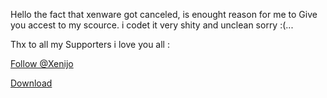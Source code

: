 



Hello the fact that xenware got canceled, is enought reason for me to Give you accest to my scource. i codet it very shity and unclean sorry :(...


Thx to all my Supporters i love you all :

<!-- Place this tag where you want the button to render. -->
<a class="github-button" href="https://github.com/Xenijo" data-color-scheme="no-preference: dark; light: dark; dark: dark;" data-size="large" data-show-count="true" aria-label="Follow @Xenijo on GitHub">Follow @Xenijo</a>

<!-- Place this tag where you want the button to render. -->
<a class="github-button" href="https://github.com/Xenijo/XenWare-OpenScource/archive/HEAD.zip" data-color-scheme="no-preference: dark; light: dark; dark: dark;" data-size="large" aria-label="Download Xenijo/XenWare-OpenScource on GitHub">Download</a>
